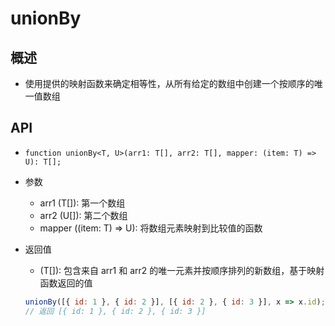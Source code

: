 # unionBy

## 概述

+ 使用提供的映射函数来确定相等性，从所有给定的数组中创建一个按顺序的唯一值数组

## API

+ `function unionBy<T, U>(arr1: T[], arr2: T[], mapper: (item: T) => U): T[];`

+ 参数

  + arr1 (T[]): 第一个数组
  + arr2 (U[]): 第二个数组
  + mapper ((item: T) => U): 将数组元素映射到比较值的函数

+ 返回值

  + (T[]): 包含来自 arr1 和 arr2 的唯一元素并按顺序排列的新数组，基于映射函数返回的值

  ```js
  unionBy([{ id: 1 }, { id: 2 }], [{ id: 2 }, { id: 3 }], x => x.id);
  // 返回 [{ id: 1 }, { id: 2 }, { id: 3 }]
  ```

